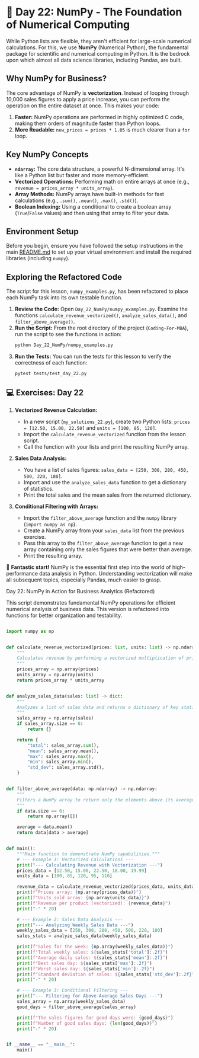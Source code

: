 # 📘 Day 22: NumPy - The Foundation of Numerical Computing

While Python lists are flexible, they aren't efficient for large-scale numerical calculations. For this, we use **NumPy** (Numerical Python), the fundamental package for scientific and numerical computing in Python. It is the bedrock upon which almost all data science libraries, including Pandas, are built.

## Why NumPy for Business?

The core advantage of NumPy is **vectorization**. Instead of looping through 10,000 sales figures to apply a price increase, you can perform the operation on the entire dataset at once. This makes your code:

1. **Faster:** NumPy operations are performed in highly optimized C code, making them orders of magnitude faster than Python loops.
1. **More Readable:** `new_prices = prices * 1.05` is much clearer than a `for` loop.

## Key NumPy Concepts

- **`ndarray`:** The core data structure, a powerful N-dimensional array. It's like a Python list but faster and more memory-efficient.
- **Vectorized Operations:** Performing math on entire arrays at once (e.g., `revenue = prices_array * units_array`).
- **Array Methods:** NumPy arrays have built-in methods for fast calculations (e.g., `.sum()`, `.mean()`, `.max()`, `.std()`).
- **Boolean Indexing:** Using a conditional to create a boolean array (`True`/`False` values) and then using that array to filter your data.

## Environment Setup

Before you begin, ensure you have followed the setup instructions in the main [README.md](../../README.md) to set up your virtual environment and install the required libraries (including `numpy`).

## Exploring the Refactored Code

The script for this lesson, `numpy_examples.py`, has been refactored to place each NumPy task into its own testable function.

1. **Review the Code:** Open `Day_22_NumPy/numpy_examples.py`. Examine the functions `calculate_revenue_vectorized()`, `analyze_sales_data()`, and `filter_above_average()`.
1. **Run the Script:** From the root directory of the project (`Coding-For-MBA`), run the script to see the functions in action:
   ```bash
   python Day_22_NumPy/numpy_examples.py
   ```
1. **Run the Tests:** You can run the tests for this lesson to verify the correctness of each function:
   ```bash
   pytest tests/test_day_22.py
   ```

## 💻 Exercises: Day 22

1. **Vectorized Revenue Calculation:**

   - In a new script (`my_solutions_22.py`), create two Python lists: `prices = [12.50, 15.00, 22.50]` and `units = [100, 85, 120]`.
   - Import the `calculate_revenue_vectorized` function from the lesson script.
   - Call the function with your lists and print the resulting NumPy array.

1. **Sales Data Analysis:**

   - You have a list of sales figures: `sales_data = [250, 300, 280, 450, 500, 220, 180]`.
   - Import and use the `analyze_sales_data` function to get a dictionary of statistics.
   - Print the total sales and the mean sales from the returned dictionary.

1. **Conditional Filtering with Arrays:**

   - Import the `filter_above_average` function and the `numpy` library (`import numpy as np`).
   - Create a NumPy array from your `sales_data` list from the previous exercise.
   - Pass this array to the `filter_above_average` function to get a new array containing only the sales figures that were better than average.
   - Print the resulting array.

🎉 **Fantastic start!** NumPy is the essential first step into the world of high-performance data analysis in Python. Understanding vectorization will make all subsequent topics, especially Pandas, much easier to grasp.

Day 22: NumPy in Action for Business Analytics (Refactored)

This script demonstrates fundamental NumPy operations for
efficient numerical analysis of business data. This version is
refactored into functions for better organization and testability.

```python

import numpy as np


def calculate_revenue_vectorized(prices: list, units: list) -> np.ndarray:
    """
    Calculates revenue by performing a vectorized multiplication of prices and units.
    """
    prices_array = np.array(prices)
    units_array = np.array(units)
    return prices_array * units_array


def analyze_sales_data(sales: list) -> dict:
    """
    Analyzes a list of sales data and returns a dictionary of key statistics.
    """
    sales_array = np.array(sales)
    if sales_array.size == 0:
        return {}

    return {
        "total": sales_array.sum(),
        "mean": sales_array.mean(),
        "max": sales_array.max(),
        "min": sales_array.min(),
        "std_dev": sales_array.std(),
    }


def filter_above_average(data: np.ndarray) -> np.ndarray:
    """
    Filters a NumPy array to return only the elements above its average.
    """
    if data.size == 0:
        return np.array([])

    average = data.mean()
    return data[data > average]


def main():
    """Main function to demonstrate NumPy capabilities."""
    # --- Example 1: Vectorized Calculations ---
    print("--- Calculating Revenue with Vectorization ---")
    prices_data = [12.50, 15.00, 22.50, 18.00, 19.99]
    units_data = [100, 85, 120, 95, 110]

    revenue_data = calculate_revenue_vectorized(prices_data, units_data)
    print(f"Prices array: {np.array(prices_data)}")
    print(f"Units sold array: {np.array(units_data)}")
    print(f"Revenue per product (vectorized): {revenue_data}")
    print("-" * 20)

    # --- Example 2: Sales Data Analysis ---
    print("--- Analyzing Weekly Sales Data ---")
    weekly_sales_data = [250, 300, 280, 450, 500, 220, 180]
    sales_stats = analyze_sales_data(weekly_sales_data)

    print(f"Sales for the week: {np.array(weekly_sales_data)}")
    print(f"Total weekly sales: ${sales_stats['total']:.2f}")
    print(f"Average daily sales: ${sales_stats['mean']:.2f}")
    print(f"Best sales day: ${sales_stats['max']:.2f}")
    print(f"Worst sales day: ${sales_stats['min']:.2f}")
    print(f"Standard deviation of sales: ${sales_stats['std_dev']:.2f}")
    print("-" * 20)

    # --- Example 3: Conditional Filtering ---
    print("--- Filtering for Above-Average Sales Days ---")
    sales_array = np.array(weekly_sales_data)
    good_days = filter_above_average(sales_array)

    print(f"The sales figures for good days were: {good_days}")
    print(f"Number of good sales days: {len(good_days)}")
    print("-" * 20)


if __name__ == "__main__":
    main()

```
